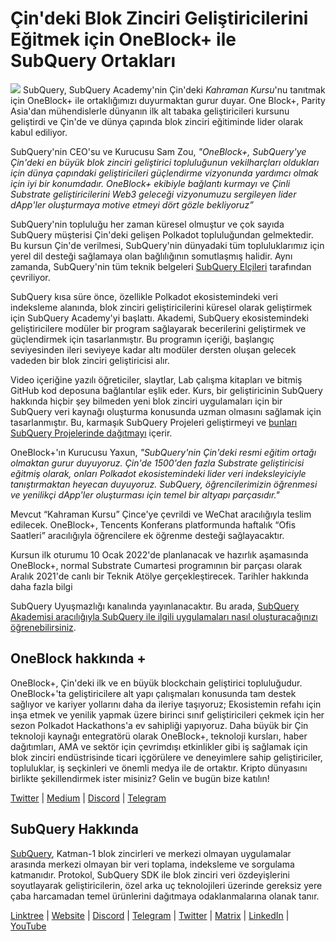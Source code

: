 # Çin'deki Blok Zinciri Geliştiricilerini Eğitmek için OneBlock+ ile SubQuery Ortakları

![](https://miro.medium.com/max/700/1*c1X5h-MEHHwjeqczDKvvCQ.png) SubQuery, SubQuery Academy'nin Çin'deki _Kahraman Kursu_'nu tanıtmak için OneBlock+ ile ortaklığımızı duyurmaktan gurur duyar. One Block+, Parity Asia'dan mühendislerle dünyanın ilk alt tabaka geliştiricileri kursunu geliştirdi ve Çin'de ve dünya çapında blok zinciri eğitiminde lider olarak kabul ediliyor.

SubQuery'nin CEO'su ve Kurucusu Sam Zou, _"OneBlock+, SubQuery'ye Çin'deki en büyük blok zinciri geliştirici topluluğunun vekilharçları oldukları için dünya çapındaki geliştiricileri güçlendirme vizyonunda yardımcı olmak için iyi bir konumdadır. OneBlock+ ekibiyle bağlantı kurmayı ve Çinli Substrate geliştiricilerini Web3 geleceği vizyonumuzu sergileyen lider dApp'ler oluşturmaya motive etmeyi dört gözle bekliyoruz”_

SubQuery'nin topluluğu her zaman küresel olmuştur ve çok sayıda SubQuery müşterisi Çin'deki gelişen Polkadot topluluğundan gelmektedir. Bu kursun Çin'de verilmesi, SubQuery'nin dünyadaki tüm topluluklarımız için yerel dil desteği sağlamaya olan bağlılığının somutlaşmış halidir. Aynı zamanda, SubQuery'nin tüm teknik belgeleri [SubQuery Elçileri](https://subquery.medium.com/introducing-the-subquery-ambassador-program-aa82613ab804) tarafından çevriliyor.

SubQuery kısa süre önce, özellikle Polkadot ekosistemindeki veri indeksleme alanında, blok zinciri geliştiricilerini küresel olarak geliştirmek için SubQuery Academy'yi başlattı. Akademi, SubQuery ekosistemindeki geliştiricilere modüler bir program sağlayarak becerilerini geliştirmek ve güçlendirmek için tasarlanmıştır. Bu programın içeriği, başlangıç ​​seviyesinden ileri seviyeye kadar altı modüler dersten oluşan gelecek vadeden bir blok zinciri geliştiricisi alır.

Video içeriğine yazılı öğreticiler, slaytlar, Lab çalışma kitapları ve bitmiş GitHub kod deposuna bağlantılar eşlik eder. Kurs, bir geliştiricinin SubQuery hakkında hiçbir şey bilmeden yeni blok zinciri uygulamaları için bir SubQuery veri kaynağı oluşturma konusunda uzman olmasını sağlamak için tasarlanmıştır. Bu, karmaşık SubQuery Projeleri geliştirmeyi ve [bunları SubQuery Projelerinde dağıtmayı](https://project.subquery.network/) içerir.

OneBlock+'ın Kurucusu Yaxun, _"SubQuery'nin Çin'deki resmi eğitim ortağı olmaktan gurur duyuyoruz. Çin'de 1500'den fazla Substrate geliştiricisi eğitmiş olarak, onları Polkadot ekosistemindeki lider veri indeksleyiciyle tanıştırmaktan heyecan duyuyoruz. SubQuery, öğrencilerimizin öğrenmesi ve yenilikçi dApp'ler oluşturması için temel bir altyapı parçasıdır."_

Mevcut “Kahraman Kursu” Çince'ye çevrildi ve WeChat aracılığıyla teslim edilecek. OneBlock+, Tencents Konferans platformunda haftalık “Ofis Saatleri” aracılığıyla öğrencilere ek öğrenme desteği sağlayacaktır.

Kursun ilk oturumu 10 Ocak 2022'de planlanacak ve hazırlık aşamasında OneBlock+, normal Substrate Cumartesi programının bir parçası olarak Aralık 2021'de canlı bir Teknik Atölye gerçekleştirecek. Tarihler hakkında daha fazla bilgi

SubQuery Uyuşmazlığı kanalında yayınlanacaktır. Bu arada, [SubQuery Akademisi aracılığıyla SubQuery ile ilgili uygulamaları nasıl oluşturacağınızı öğrenebilirsiniz](https://subquery.coassemble.com/unlock/dOKZW6O#/).

## OneBlock hakkında +

OneBlock+, Çin'deki ilk ve en büyük blockchain geliştirici topluluğudur. OneBlock+'ta geliştiricilere alt yapı çalışmaları konusunda tam destek sağlıyor ve kariyer yollarını daha da ileriye taşıyoruz; Ekosistemin refahı için inşa etmek ve yenilik yapmak üzere birinci sınıf geliştiricileri çekmek için her sezon Polkadot Hackathons'a ev sahipliği yapıyoruz. Daha büyük bir Çin teknoloji kaynağı entegratörü olarak OneBlock+, teknoloji kursları, haber dağıtımları, AMA ve sektör için çevrimdışı etkinlikler gibi iş sağlamak için blok zinciri endüstrisinde ticari içgörülere ve deneyimlere sahip geliştiriciler, topluluklar, iş seçkinleri ve önemli medya ile de ortaktır. Kripto dünyasını birlikte şekillendirmek ister misiniz? Gelin ve bugün bize katılın!

 [Twitter](https://mobile.twitter.com/oneblock_) | [Medium](https://medium.com/@OneBlockplus?p=5a6193755f9b) | [Discord](https://discord.gg/5aWx6Rch) | [Telegram](https://t.me/oneblock_dev)


## SubQuery Hakkında

[SubQuery](https://subquery.network/), Katman-1 blok zincirleri ve merkezi olmayan uygulamalar arasında merkezi olmayan bir veri toplama, indeksleme ve sorgulama katmanıdır. Protokol, SubQuery SDK ile blok zinciri veri özdeyişlerini soyutlayarak geliştiricilerin, özel arka uç teknolojileri üzerinde gereksiz yere çaba harcamadan temel ürünlerini dağıtmaya odaklanmalarına olanak tanır.

[Linktree](https://linktr.ee/subquerynetwork) | [Website](https://subquery.network/) | [Discord](https://discord.com/invite/78zg8aBSMG) | [Telegram](https://t.me/subquerynetwork) | [Twitter](https://twitter.com/subquerynetwork) | [Matrix](https://matrix.to/#/#subquery:matrix.org) | [LinkedIn](https://www.linkedin.com/company/subquery) | [YouTube](https://www.youtube.com/channel/UCi1a6NUUjegcLHDFLr7CqLw)
